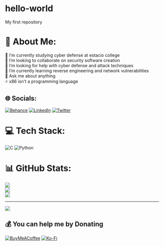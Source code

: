 # hello-world
My first repository
# 💫 About Me:
🔭 I’m currently studying cyber defense at estacio college<br>👯 I’m looking to collaborate on security software creation<br>🤝 I’m looking for help with cyber defense and attack techniques<br>🌱 I’m currently learning reverse engineering  and network vulnerabilities<br>💬 Ask me about anything<br>⚡ x86 isn't a programming language


## 🌐 Socials:
[![Behance](https://img.shields.io/badge/Behance-1769ff?logo=behance&logoColor=white)](https://behance.net/luiz.number@gmail.com) [![LinkedIn](https://img.shields.io/badge/LinkedIn-%230077B5.svg?logo=linkedin&logoColor=white)](https://linkedin.com/in/https://www.linkedin.com/in/luiz3fernando) [![Twitter](https://img.shields.io/badge/Twitter-%231DA1F2.svg?logo=Twitter&logoColor=white)](https://twitter.com/@Luiz4Fernando) 

# 💻 Tech Stack:
![C](https://img.shields.io/badge/c-%2300599C.svg?style=for-the-badge&logo=c&logoColor=white) ![Python](https://img.shields.io/badge/python-3670A0?style=for-the-badge&logo=python&logoColor=ffdd54)
# 📊 GitHub Stats:
![](https://github-readme-stats.vercel.app/api?username=handyman0&theme=dark&hide_border=false&include_all_commits=false&count_private=false)<br/>
![](https://github-readme-streak-stats.herokuapp.com/?user=handyman0&theme=dark&hide_border=false)<br/>
![](https://github-readme-stats.vercel.app/api/top-langs/?username=handyman0&theme=dark&hide_border=false&include_all_commits=false&count_private=false&layout=compact)

---
[![](https://visitcount.itsvg.in/api?id=handyman0&icon=0&color=0)](https://visitcount.itsvg.in)

  ## 💰 You can help me by Donating
  [![BuyMeACoffee](https://img.shields.io/badge/Buy%20Me%20a%20Coffee-ffdd00?style=for-the-badge&logo=buy-me-a-coffee&logoColor=black)](https://buymeacoffee.com/buymeacoff.ee/luiznumberp) [![Ko-Fi](https://img.shields.io/badge/Ko--fi-F16061?style=for-the-badge&logo=ko-fi&logoColor=white)](https://ko-fi.com/ko-fi.com/luiznumber) 

  
<!-- Proudly created with GPRM ( https://gprm.itsvg.in ) -->
